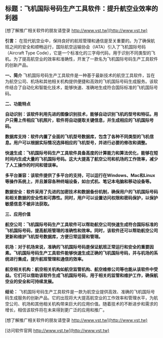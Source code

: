 ## **标题：飞机国际号码生产工具软件：提升航空业效率的利器**

[想了解推广相关软件的朋友请登录 http://www.vst.tw](http://www.vst.tw)

**引言：**
在现代航空业中，保持良好的航班管理和通信是至关重要的。为了确保航班之间的安全和顺畅运行，国际航空运输协会（IATA）引入了飞机国际号码（Aircraft Type Code），它是一个标准化的三字母代码，用于识别不同类型的飞机。为了提高航空业的效率和准确性，开发了一款名为飞机国际号码生产工具软件的创新产品。

**一、简介**
飞机国际号码生产工具软件是一种基于最新技术的航空工具软件，旨在为航空公司、机场和其他相关机构提供便捷和高效的飞机国际号码生成服务。该软件结合了自动化和智能化技术，能够快速、准确地生成符合国际标准的飞机国际号码。

**二、功能特点**

**自动识别：该软件利用先进的图像识别技术，能够自动识别飞机的型号和特征。用户只需上传相应飞机照片，软件将自动提取关键信息，并生成相应的飞机国际号码。**

**数据库支持：软件内置了全面的飞机型号数据库，包含了各种不同类型的飞机信息。用户可以根据实际情况选择相应的飞机型号，并进行必要的修改和调整。**

**快速生成：飞机国际号码生产工具软件具备高度的计算能力和算法优化，能够在短时间内生成大量的飞机国际号码。这大大提高了航空公司和机场的工作效率，减少了人工操作的时间和错误率。**

**多平台兼容：该软件提供了多平台的支持，可以运行在Windows、Mac和Linux等操作系统上，并且兼容各种终端设备，如台式机、笔记本电脑和移动设备等。**

**数据安全：软件采用了先进的加密技术和数据备份机制，确保用户的飞机国际号码和相关数据的安全性和可靠性。同时，用户可以设置访问权限和密码保护，以保护敏感信息不被非法获取。**

**三、应用价值**

**航空公司：飞机国际号码生产工具软件可以帮助航空公司快速生成符合国际标准的飞机国际号码，提高航班管理的准确性和效率。同时，该软件还可以帮助航空公司更新和维护飞机型号数据库，方便日常运营和管理。**

**机场：对于机场来说，准确的飞机国际号码是保证航班正常运行和安全的重要因素。飞机国际号码生产工具软件能够快速生成正确的飞机国际号码，并与机场的系统进行集成，提升航班管理和通信的效率。**

**航空相关机构：航空相关机构如航空监管机构、航空维修公司等也能从该软件中受益。它们可以借助该软件生成飞机国际号码，用于相关的监管和维护工作，确保航空业的安全和可持续发展。**

**结论：**
飞机国际号码生产工具软件是一款为航空业提供高效、准确的飞机国际号码生成服务的创新产品。它的出现将大大提高航空业的工作效率和管理水平，为航空公司、机场和其他相关机构带来巨大的应用价值。随着技术的不断进步和需求的增长，相信该软件将在未来得到更广泛的应用和推广。

[想了解推广相关软件的朋友请登录 http://www.vst.tw](http://www.vst.tw)


[访问软件官网 http://www.vst.tw](http://www.vst.tw)
